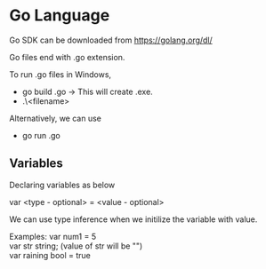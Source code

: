 
# Go Language

Go SDK can be downloaded from https://golang.org/dl/

Go files end with .go extension.

To run .go files in Windows,
* go build <filename>.go -> This will create <filename>.exe.
* .\\\<filename>
  
Alternatively, we can use
* go run <filename>.go
  
## Variables

Declaring variables as below

var <variable-name> <type - optional> = <value - optional>
  
We can use type inference when we initilize the variable with value.  

Examples:
var num1  = 5 <br />
var str string; (value of str will be "") <br />
var raining bool = true 
  
  
  
